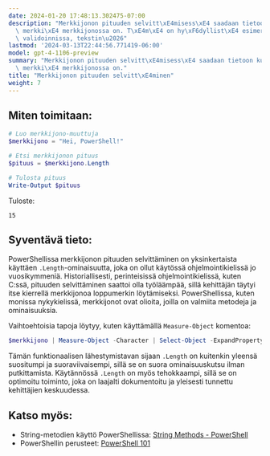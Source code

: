 ```yaml
---
date: 2024-01-20 17:48:13.302475-07:00
description: "Merkkijonon pituuden selvitt\xE4misess\xE4 saadaan tietoon kuinka monta\
  \ merkki\xE4 merkkijonossa on. T\xE4m\xE4 on hy\xF6dyllist\xE4 esimerkiksi datan\
  \ validoinnissa, tekstin\u2026"
lastmod: '2024-03-13T22:44:56.771419-06:00'
model: gpt-4-1106-preview
summary: "Merkkijonon pituuden selvitt\xE4misess\xE4 saadaan tietoon kuinka monta\
  \ merkki\xE4 merkkijonossa on."
title: "Merkkijonon pituuden selvitt\xE4minen"
weight: 7
---
```


## Miten toimitaan:
```PowerShell
# Luo merkkijono-muuttuja
$merkkijono = "Hei, PowerShell!"

# Etsi merkkijonon pituus
$pituus = $merkkijono.Length

# Tulosta pituus
Write-Output $pituus
```
Tuloste: 
```
15
```

## Syventävä tieto:
PowerShellissa merkkijonon pituuden selvittäminen on yksinkertaista käyttäen `.Length`-ominaisuutta, joka on ollut käytössä ohjelmointikielissä jo vuosikymmeniä. Historiallisesti, perinteisissä ohjelmointikielissä, kuten C:ssä, pituuden selvittäminen saattoi olla työläämpää, sillä kehittäjän täytyi itse kierrellä merkkijonoa loppumerkin löytämiseksi. PowerShellissa, kuten monissa nykykielissä, merkkijonot ovat olioita, joilla on valmiita metodeja ja ominaisuuksia.

Vaihtoehtoisia tapoja löytyy, kuten käyttämällä `Measure-Object` komentoa:

```PowerShell
$merkkijono | Measure-Object -Character | Select-Object -ExpandProperty Characters
```

Tämän funktionaalisen lähestymistavan sijaan `.Length` on kuitenkin yleensä suositumpi ja suoraviivaisempi, sillä se on suora ominaisuuskutsu ilman putkittamista. Käytännössä `.Length` on myös tehokkaampi, sillä se on optimoitu toiminto, joka on laajalti dokumentoitu ja yleisesti tunnettu kehittäjien keskuudessa.

## Katso myös:
- String-metodien käyttö PowerShellissa: [String Methods - PowerShell](https://docs.microsoft.com/en-us/dotnet/api/system.string?view=net-6.0#methods)
- PowerShellin perusteet: [PowerShell 101](https://channel9.msdn.com/Series/GetStartedPowerShell3)
